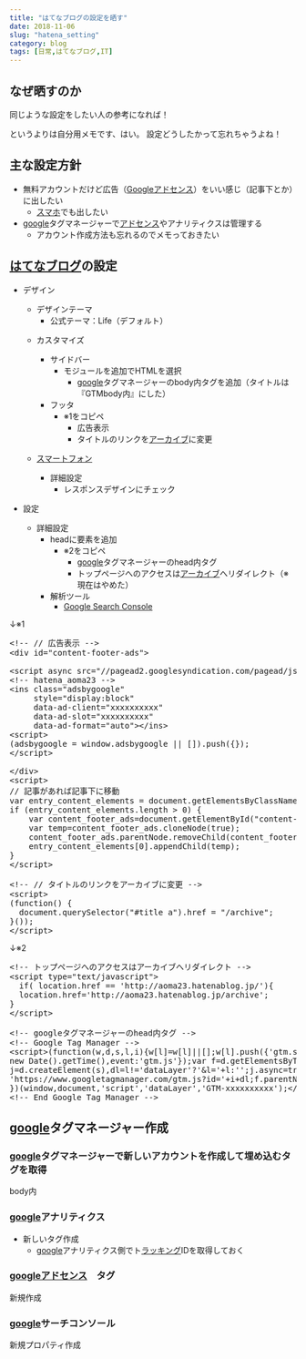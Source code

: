```yaml
---
title: "はてなブログの設定を晒す"
date: 2018-11-06
slug: "hatena_setting"
category: blog
tags: [日常,はてなブログ,IT]
---
```

<h2>なぜ晒すのか</h2>

<p>同じような設定をしたい人の参考になれば！</p>

<p>というよりは自分用メモです、はい。
設定どうしたかって忘れちゃうよね！</p>

<h2>主な設定方針</h2>

<ul>
<li>無料アカウントだけど広告（<a class="keyword" href="http://d.hatena.ne.jp/keyword/Google%A5%A2%A5%C9%A5%BB%A5%F3%A5%B9">Googleアドセンス</a>）をいい感じ（記事下とか）に出したい

<ul>
<li><a class="keyword" href="http://d.hatena.ne.jp/keyword/%A5%B9%A5%DE%A5%DB">スマホ</a>でも出したい</li>
</ul>
</li>
<li><a class="keyword" href="http://d.hatena.ne.jp/keyword/google">google</a>タグマネージャーで<a class="keyword" href="http://d.hatena.ne.jp/keyword/%A5%A2%A5%C9%A5%BB%A5%F3%A5%B9">アドセンス</a>やアナリティクスは管理する

<ul>
<li>アカウント作成方法も忘れるのでメモっておきたい</li>
</ul>
</li>
</ul>


<h2><a class="keyword" href="http://d.hatena.ne.jp/keyword/%A4%CF%A4%C6%A4%CA%A5%D6%A5%ED%A5%B0">はてなブログ</a>の設定</h2>

<ul>
<li><p>デザイン</p>

<ul>
<li>デザインテーマ

<ul>
<li>公式テーマ：Life（デフォルト）</li>
</ul>
</li>
<li><p>カスタマイズ</p>

<ul>
<li>サイドバー

<ul>
<li>モジュールを追加でHTMLを選択

<ul>
<li><a class="keyword" href="http://d.hatena.ne.jp/keyword/google">google</a>タグマネージャーのbody内タグを追加（タイトルは『GTMbody内』にした）</li>
</ul>
</li>
</ul>
</li>
<li>フッタ

<ul>
<li>※1をコピペ

<ul>
<li>広告表示</li>
<li>タイトルのリンクを<a class="keyword" href="http://d.hatena.ne.jp/keyword/%A5%A2%A1%BC%A5%AB%A5%A4%A5%D6">アーカイブ</a>に変更</li>
</ul>
</li>
</ul>
</li>
</ul>
</li>
<li><p><a class="keyword" href="http://d.hatena.ne.jp/keyword/%A5%B9%A5%DE%A1%BC%A5%C8%A5%D5%A5%A9%A5%F3">スマートフォン</a></p>

<ul>
<li>詳細設定

<ul>
<li>レスポンスデザインにチェック</li>
</ul>
</li>
</ul>
</li>
</ul>
</li>
<li><p>設定</p>

<ul>
<li>詳細設定

<ul>
<li>headに要素を追加

<ul>
<li>※2をコピペ

<ul>
<li><a class="keyword" href="http://d.hatena.ne.jp/keyword/google">google</a>タグマネージャーのhead内タグ</li>
<li>トップページへのアクセスは<a class="keyword" href="http://d.hatena.ne.jp/keyword/%A5%A2%A1%BC%A5%AB%A5%A4%A5%D6">アーカイブ</a>へリダイレクト（※現在はやめた）</li>
</ul>
</li>
</ul>
</li>
<li>解析ツール

<ul>
<li><a class="keyword" href="http://d.hatena.ne.jp/keyword/Google%20Search%20Console">Google Search Console</a></li>
</ul>
</li>
</ul>
</li>
</ul>
</li>
</ul>


<p>↓※1</p>

<pre class="code" data-lang="" data-unlink>&lt;!-- // 広告表示 --&gt;
&lt;div id=&#34;content-footer-ads&#34;&gt;

&lt;script async src=&#34;//pagead2.googlesyndication.com/pagead/js/adsbygoogle.js&#34;&gt;&lt;/script&gt;
&lt;!-- hatena_aoma23 --&gt;
&lt;ins class=&#34;adsbygoogle&#34;
     style=&#34;display:block&#34;
     data-ad-client=&#34;xxxxxxxxxx&#34;
     data-ad-slot=&#34;xxxxxxxxxx&#34;
     data-ad-format=&#34;auto&#34;&gt;&lt;/ins&gt;
&lt;script&gt;
(adsbygoogle = window.adsbygoogle || []).push({});
&lt;/script&gt;

&lt;/div&gt;
&lt;script&gt;
// 記事があれば記事下に移動
var entry_content_elements = document.getElementsByClassName(&#34;entry-content&#34;);
if (entry_content_elements.length &gt; 0) {
    var content_footer_ads=document.getElementById(&#34;content-footer-ads&#34;);
    var temp=content_footer_ads.cloneNode(true);
    content_footer_ads.parentNode.removeChild(content_footer_ads);
    entry_content_elements[0].appendChild(temp);
}
&lt;/script&gt;

&lt;!-- // タイトルのリンクをアーカイブに変更 --&gt;
&lt;script&gt;
(function() {
  document.querySelector(&#34;#title a&#34;).href = &#34;/archive&#34;;
}());
&lt;/script&gt;</pre>


<p>↓※2</p>

<pre class="code" data-lang="" data-unlink>&lt;!-- トップページへのアクセスはアーカイブへリダイレクト --&gt;
&lt;script type=&#34;text/javascript&#34;&gt;
  if( location.href == &#39;http://aoma23.hatenablog.jp/&#39;){
  location.href=&#39;http://aoma23.hatenablog.jp/archive&#39;;
}
&lt;/script&gt;

&lt;!-- googleタグマネージャーのhead内タグ --&gt;
&lt;!-- Google Tag Manager --&gt;
&lt;script&gt;(function(w,d,s,l,i){w[l]=w[l]||[];w[l].push({&#39;gtm.start&#39;:
new Date().getTime(),event:&#39;gtm.js&#39;});var f=d.getElementsByTagName(s)[0],
j=d.createElement(s),dl=l!=&#39;dataLayer&#39;?&#39;&amp;l=&#39;+l:&#39;&#39;;j.async=true;j.src=
&#39;https://www.googletagmanager.com/gtm.js?id=&#39;+i+dl;f.parentNode.insertBefore(j,f);
})(window,document,&#39;script&#39;,&#39;dataLayer&#39;,&#39;GTM-xxxxxxxxxx&#39;);&lt;/script&gt;
&lt;!-- End Google Tag Manager --&gt;</pre>


<h2><a class="keyword" href="http://d.hatena.ne.jp/keyword/google">google</a>タグマネージャー作成</h2>

<h3><a class="keyword" href="http://d.hatena.ne.jp/keyword/google">google</a>タグマネージャーで新しいアカウントを作成して埋め込むタグを取得</h3>

<p>body内</p>




<p><noscript><iframe src="https://www.googletagmanager.com/ns.html?id=GTM-xxxxxxxxxx"
height="0" width="0" style="display:none;visibility:hidden"></iframe></noscript></p>




<h3><a class="keyword" href="http://d.hatena.ne.jp/keyword/google">google</a>アナリティクス</h3>

<ul>
<li>新しいタグ作成

<ul>
<li><a class="keyword" href="http://d.hatena.ne.jp/keyword/google">google</a>アナリティクス側でト<a class="keyword" href="http://d.hatena.ne.jp/keyword/%A5%E9%A5%C3%A5%AD%A5%F3%A5%B0">ラッキング</a>IDを取得しておく</li>
</ul>
</li>
</ul>


<h3><a class="keyword" href="http://d.hatena.ne.jp/keyword/google%A5%A2%A5%C9%A5%BB%A5%F3%A5%B9">googleアドセンス</a>　タグ</h3>

<p>新規作成</p>

<h3><a class="keyword" href="http://d.hatena.ne.jp/keyword/google">google</a>サーチコンソール</h3>

<p>新規プロパティ作成</p>

<p><meta name="google-site-verification" content="xxxxxxxxxx" /></p>

